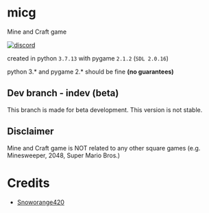 # micg
Mine and Craft game

[![discord](https://img.shields.io/badge/Discord-Invite-8080c0)](https://discord.gg/VhECDdWwJa)

created in python `3.7.13`
with pygame `2.1.2` (`SDL 2.0.16`)

python 3.* and pygame 2.* should be fine **(no guarantees)**

## Dev branch - indev (beta)

This branch is made for beta development. This version is not stable.

## Disclaimer

Mine and Craft game is NOT related to any other square games (e.g. Minesweeper, 2048, Super Mario Bros.)

# Credits
- [Snoworange420](https://github.com/snoworange420)
